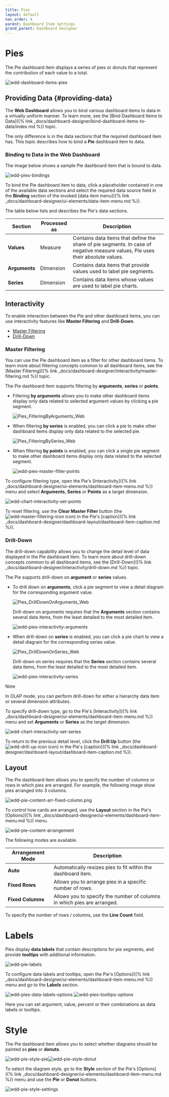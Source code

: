 ```yaml
---
title: Pies
layout: default
nav_order: 4
parent: Dashboard Item Settings
grand_parent: Dashboard Designer
---
```

# Pies
The Pie dashboard item displays a series of pies or donuts that represent the contribution of each value to a total.

![wdd-dashboard-items-pies](/assets/images/dashboards/img125125.png)

## Providing Data {#providing-data}
The **Web Dashboard** allows you to bind various dashboard items to data in a virtually uniform manner. To learn more, see the [Bind Dashboard Items to Data]({% link _docs/dashboard-designer/bind-dashboard-items-to-data/index.md %}) topic.

The only difference is in the data sections that the required dashboard item has. This topic describes how to bind a **Pie** dashboard item to data.

### Binding to Data in the Web Dashboard
The image below shows a sample Pie dashboard item that is bound to data.

![wdd-pies-bindings](/assets/images/dashboards/img125650.png)

To bind the Pie dashboard item to data, click a placeholder contained in one of the available data sections and select the required data source field in the **Binding** section of the invoked [data item menu]({% link _docs/dashboard-designer/ui-elements/data-item-menu.md %}).

The table below lists and describes the Pie's data sections.

| Section | Processed as | Description |
|---|---|---|
| **Values** | Measure | Contains data items that define the share of pie segments. In case of negative measure values, Pie uses their absolute values. |
| **Arguments** | Dimension | Contains data items that provide values used to label pie segments. |
| **Series** | Dimension | Contains data items whose values are used to label pie charts. |


## Interactivity
To enable interaction between the Pie and other dashboard items, you can use interactivity features like **Master Filtering** and **Drill-Down**.
* [Master Filtering](#masterfiltering)
* [Drill-Down](#drilldown)

### <a name="masterfiltering"/>Master Filtering
You can use the Pie dashboard item as a filter for other dashboard items. To learn more about filtering concepts common to all dashboard items, see the [Master Filtering]({% link _docs/dashboard-designer/interactivity/master-filtering.md %}) topic.

The Pie dashboard item supports filtering by **arguments**, **series** or **points**.
* Filtering **by arguments** allows you to make other dashboard items display only data related to selected argument values by clicking a pie segment.
	
	![Pies_FilteringByArguments_Web](/assets/images/dashboards/img22485.png)
* When filtering **by series** is enabled, you can click a pie to make other dashboard items display only data related to the selected pie.
	
	![Pies_FilteringBySeries_Web](/assets/images/dashboards/img22486.png)
* When filtering **by points** is enabled, you can click a single pie segment to make other dashboard items display only data related to the selected segment.
	
	![wdd-pies-master-filter-points](/assets/images/dashboards/img125780.png)

To configure filtering type, open the Pie's [Interactivity]({% link _docs/dashboard-designer/ui-elements/dashboard-item-menu.md %}) menu and select **Arguments**, **Series** or **Points** as a target dimension.

![wdd-chart-interactivity-set-points](/assets/images/dashboards/img125061.png)

To reset filtering, use the **Clear Master Filter** button (the ![wdd-master-filtering-icon](/assets/images/dashboards/img125072.png) icon) in the Pie's [caption]({% link _docs/dashboard-designer/dashboard-layout/dashboard-item-caption.md %}).

### <a name="drilldown"/>Drill-Down
The drill-down capability allows you to change the detail level of data displayed in the Pie dashboard item. To learn more about drill-down concepts common to all dashboard items, see the [Drill-Down]({% link _docs/dashboard-designer/interactivity/drill-down.md %}) topic.

The Pie supports drill-down on **argument** or **series** values.
* To drill down on **arguments**, click a pie segment to view a detail diagram for the corresponding argument value.
	
	![Pies_DrillDownOnArguments_Web](/assets/images/dashboards/img22487.png)
	
	Drill-down on arguments requires that the **Arguments** section contains several data items, from the least detailed to the most detailed item.
	
	![wdd-pies-interactivity-arguments](/assets/images/dashboards/img125781.png)
* When drill-down on **series** is enabled, you can click a pie chart to view a detail diagram for the corresponding series value.
	
	![Pies_DrillDownOnSeries_Web](/assets/images/dashboards/img22488.png)
	
	Drill-down on series requires that the **Series** section contains several data items, from the least detailed to the most detailed item.
	
	![wdd-pies-interactivity-series](/assets/images/dashboards/img125782.png)

> [!NOTE]
> In OLAP mode, you can perform drill-down for either a hierarchy data item or several dimension attributes.

To specify drill-down type, go to the Pie's [Interactivity]({% link _docs/dashboard-designer/ui-elements/dashboard-item-menu.md %}) menu and set **Arguments** or **Series** as the target dimension.

![wdd-chart-interactivity-set-series](/assets/images/dashboards/img125060.png)

To return to the previous detail level, click the **Drill Up** button (the ![wdd-drill-up-icon](/assets/images/dashboards/img125074.png) icon) in the Pie's [caption]({% link _docs/dashboard-designer/dashboard-layout/dashboard-item-caption.md %}).


## Layout
The Pie dashboard item allows you to specify the number of columns or rows in which pies are arranged. For example, the following image show pies arranged into 3 columns.

![wdd-pie-content-arr-fixed-column.png](/assets/images/dashboards/img125197.png)

To control how cards are arranged, use the **Layout** section in the Pie's [Options]({% link _docs/dashboard-designer/ui-elements/dashboard-item-menu.md %}) menu.

![wdd-pie-content-arrangement](/assets/images/dashboards/img125199.png)

The following modes are available.

| Arrangement Mode | Description |
|---|---|
| **Auto** | Automatically resizes pies to fit within the dashboard item. |
| **Fixed Rows** | Allows you to arrange pies in a specific number of rows. |
| **Fixed Columns** | Allows you to specify the number of columns in which pies are arranged. |

To specify the number of rows / columns, use the **Line Count** field.


# Labels
Pies display **data labels** that contain descriptions for pie segments, and provide **tooltips** with additional information.

![wdd-pie-labels](/assets/images/dashboards/img125620.png)

To configure data labels and tooltips, open the Pie's [Options]({% link _docs/dashboard-designer/ui-elements/dashboard-item-menu.md %}) menu and go to the **Labels** section.

![wdd-pies-data-labels-options](/assets/images/dashboards/img125618.png) ![wdd-pies-tooltips-options](/assets/images/dashboards/img125619.png)

Here you can set argument, value, percent or their combinations as data labels or tooltips.


# Style
The Pie dashboard item allows you to select whether diagrams should be painted as **pies** or **donuts**.

![wdd-pie-style-pie](/assets/images/dashboards/img125202.png)![wdd-pie-style-donut](/assets/images/dashboards/img125201.png)

To select the diagram style, go to the **Style** section of the Pie's [Options]({% link _docs/dashboard-designer/ui-elements/dashboard-item-menu.md %}) menu and use the **Pie** or **Donut** buttons.

![wdd-pie-style-settings](/assets/images/dashboards/img125200.png)